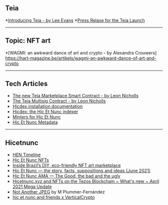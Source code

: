 

## Teia

*[Introducing Teia - by Lee Evans](https://xtz.news/nft-news/introducing-teia/)
*[Press Relase for the Teia Launch](https://blog.teia.art/blog/teia-launch-press-release)
***
## Topic: NFT art

*[WAGMI: an awkward dance of art and crypto - by Alexandra Crouwers] https://hart-magazine.be/artikels/wagmi-an-awkward-dance-of-art-and-crypto
***
## Tech Articles

* [The new Teia Marketplace Smart Contract - by Leon Nicholls](https://leonnicholls.medium.com/hic-et-nunc-v3-marketplace-smart-contract-ca1882b01b66)
* [The Teia Multisig Contract - by Leon Nicholls](https://leonnicholls.medium.com/hic-et-nunc-multi-sig-smart-contract-d1f63fe5d24)
* [Hicdex installation documentation](https://docs.google.com/document/d/1ER-IXFzpjE9fBIqDeNaaVECMkK9uvmQimUxghHbbYlU/edit?usp=sharing)
* [Hicdex: the Hic Et Nunc indexer](https://leonnicholls.medium.com/hicdex-the-hic-et-nunc-indexer-bd45f27a228f)
* [Minters for Hic Et Nunc](https://leonnicholls.medium.com/minters-for-hic-et-nunc-8b244b3d7ce0)
* [Hic Et Nunc Metadata](https://leonnicholls.medium.com/hic-et-nunc-metadata-40e594530e31)

***
## Hicetnunc

* [HEN Timeline](https://github.com/i3games/hen-timeline/blob/main/timeline.md)
* [Hic Et Nunc NFTs](https://leonnicholls.medium.com/hic-et-nunc-nfts-61743765b2ac)
* [Inside Brazil’s DIY, eco-friendly NFT art marketplace](https://restofworld.org/2021/inside-brazils-diy-nft-art-marketplace/)
* [Hic Et Nunc — the story, facts, suppositions and ideas (June 2021)](https://matheussiq8.medium.com/hic-et-nunc-the-story-facts-suppositions-and-ideas-june-2021-19927f9106ad)
* [Hic Et Nunc AMA — The Good, the bad and the ugly](https://matheussiq8.medium.com/hic-et-nunc-ama-the-good-the-bad-and-the-ugly-a241c922b2d2)
* [Hicetnunc.xyz and NFTs on the Tezos Blockchain ~ What's new ~ April 2021 Mega Update](https://gorillasun.de/blog/Hicetnunc.xyz-and-NFTs-on-the-Tezos-Blockchain-~-What's-new-~-April-2021-Update)
* [Not Another JPEG](https://www.plummerfernandez.com/works/not-another-jpeg/) by M Plummer-Fernández
* [hic et nunc and friends x VerticalCrypto](https://youtu.be/ybuT_aPU5Cg)

